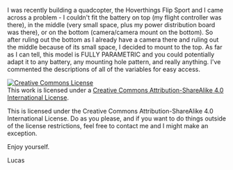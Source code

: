 I was recently building a quadcopter, the Hoverthings Flip Sport and I came across a problem - I couldn't fit the battery on top (my flight controller was there), in the middle (very small space, plus my power distribution board was there), or on the bottom (camera/camera mount on the bottom). So after ruling out the bottom as I already have a camera there and ruling out the middle because of its small space, I decided to mount to the top. As far as I can tell, this model is FULLY PARAMETRIC and you could potentially adapt it to any battery, any mounting hole pattern, and really anything. I've commented the descriptions of all of the variables for easy access.

<a rel="license" href="http://creativecommons.org/licenses/by-sa/4.0/"><img alt="Creative Commons License" style="border-width:0" src="https://i.creativecommons.org/l/by-sa/4.0/88x31.png" /></a><br />This work is licensed under a <a rel="license" href="http://creativecommons.org/licenses/by-sa/4.0/">Creative Commons Attribution-ShareAlike 4.0 International License</a>.

This is licensed under the Creative Commons Attribution-ShareAlike 4.0 International License. Do as you please, and if you want to do things outside of the license restrictions, feel free to contact me and I might make an exception.

Enjoy yourself. 

Lucas
